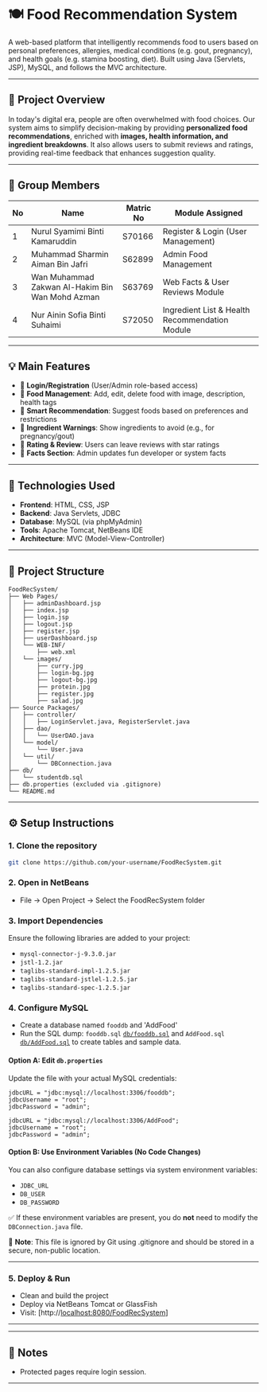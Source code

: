 # 🍽️ Food Recommendation System 

A web-based platform that intelligently recommends food to users based on personal preferences, allergies, medical conditions (e.g. gout, pregnancy), and health goals (e.g. stamina boosting, diet). Built using Java (Servlets, JSP), MySQL, and follows the MVC architecture.

---

## 📌 Project Overview

In today's digital era, people are often overwhelmed with food choices. Our system aims to simplify decision-making by providing **personalized food recommendations**, enriched with **images, health information, and ingredient breakdowns**. It also allows users to submit reviews and ratings, providing real-time feedback that enhances suggestion quality.

---

## 👥 Group Members

| No | Name                                             | Matric No | Module Assigned                                |
|----|--------------------------------------------------|-----------|-------------------------------------------------|
| 1  | Nurul Syamimi Binti Kamaruddin                   | S70166    | Register & Login (User Management)              |
| 2  | Muhammad Sharmin Aiman Bin Jafri                 | S62899    | Admin Food Management                           |
| 3  | Wan Muhammad Zakwan Al-Hakim Bin Wan Mohd Azman | S63769    | Web Facts & User Reviews Module                 |
| 4  | Nur Ainin Sofia Binti Suhaimi                    | S72050    | Ingredient List & Health Recommendation Module  |

---

## 💡 Main Features

- 👥 **Login/Registration** (User/Admin role-based access)
- 🍛 **Food Management**: Add, edit, delete food with image, description, health tags
- 🧠 **Smart Recommendation**: Suggest foods based on preferences and restrictions
- 🌿 **Ingredient Warnings**: Show ingredients to avoid (e.g., for pregnancy/gout)
- 🌟 **Rating & Review**: Users can leave reviews with star ratings
- 📢 **Facts Section**: Admin updates fun developer or system facts

---

## 🧰 Technologies Used

- **Frontend**: HTML, CSS, JSP
- **Backend**: Java Servlets, JDBC
- **Database**: MySQL (via phpMyAdmin)
- **Tools**: Apache Tomcat, NetBeans IDE
- **Architecture**: MVC (Model-View-Controller)

---

## 🧱 Project Structure

```
FoodRecSystem/
├── Web Pages/
│   ├── adminDashboard.jsp
│   ├── index.jsp
│   ├── login.jsp
│   ├── logout.jsp
│   ├── register.jsp
│   ├── userDashboard.jsp
│   └── WEB-INF/
│       ├── web.xml
│   └── images/
│       ├── curry.jpg
│       ├── login-bg.jpg
│       ├── logout-bg.jpg
│       ├── protein.jpg
│       ├── register.jpg
│       ├── salad.jpg
├── Source Packages/
│   ├── controller/
│   │   ├── LoginServlet.java, RegisterServlet.java
│   ├── dao/
│   │   └── UserDAO.java
│   └── model/
│       └── User.java
│   └── util/
│       └── DBConnection.java
├── db/
│   └── studentdb.sql
├── db.properties (excluded via .gitignore)
└── README.md
```

---

## ⚙️ Setup Instructions

### 1. Clone the repository

```bash
git clone https://github.com/your-username/FoodRecSystem.git
```

### 2. Open in NetBeans

- File → Open Project → Select the FoodRecSystem folder

### 3. Import Dependencies

Ensure the following libraries are added to your project:
- `mysql-connector-j-9.3.0.jar`
- `jstl-1.2.jar`
- `taglibs-standard-impl-1.2.5.jar`
- `taglibs-standard-jstlel-1.2.5.jar`
- `taglibs-standard-spec-1.2.5.jar`


### 4. Configure MySQL

- Create a database named `fooddb` and 'AddFood'
- Run the SQL dump: `fooddb.sql` [`db/fooddb.sql`](db/fooddb.sql) and `AddFood.sql` [`db/AddFood.sql`](db/AddFood.sql) to create tables and sample data.

#### Option A: Edit `db.properties`
Update the file with your actual MySQL credentials:

```properties
jdbcURL = "jdbc:mysql://localhost:3306/fooddb";
jdbcUsername = "root";
jdbcPassword = "admin";
```

```properties
jdbcURL = "jdbc:mysql://localhost:3306/AddFood";
jdbcUsername = "root";
jdbcPassword = "admin";
```

#### Option B: Use Environment Variables (No Code Changes)
You can also configure database settings via system environment variables:

- `JDBC_URL`
- `DB_USER`
- `DB_PASSWORD`

✅ If these environment variables are present, you do **not** need to modify the `DBConnection.java` file.


🚫 **Note**: This file is ignored by Git using .gitignore and should be stored in a secure, non-public location.

---

### 5. Deploy & Run

- Clean and build the project
- Deploy via NetBeans Tomcat or GlassFish
- Visit: [http://[localhost:8080/FoodRecSystem](http://localhost:8080/FoodRecSystem/)]

---

---

## 📌 Notes
- Protected pages require login session.

---
